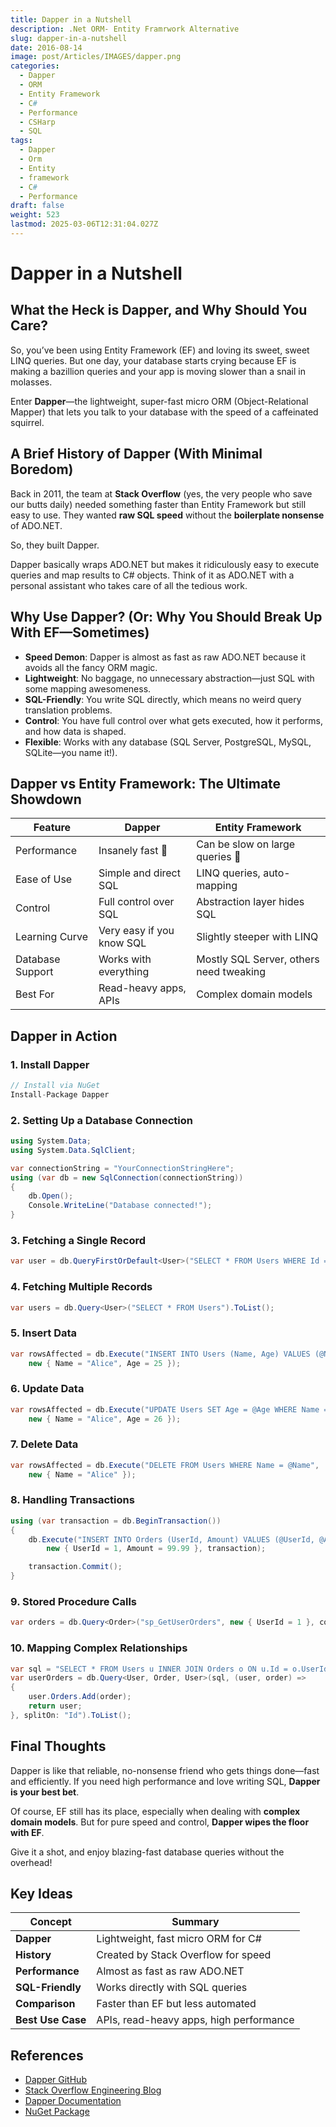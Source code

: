 ```yaml
---
title: Dapper in a Nutshell
description: .Net ORM- Entity Framrwork Alternative
slug: dapper-in-a-nutshell
date: 2016-08-14
image: post/Articles/IMAGES/dapper.png
categories:
  - Dapper
  - ORM
  - Entity Framework
  - C#
  - Performance
  - CSHarp
  - SQL
tags:
  - Dapper
  - Orm
  - Entity
  - framework
  - C#
  - Performance
draft: false
weight: 523
lastmod: 2025-03-06T12:31:04.027Z
---
```

# Dapper in a Nutshell

## What the Heck is Dapper, and Why Should You Care?

So, you’ve been using Entity Framework (EF) and loving its sweet, sweet LINQ queries. But one day, your database starts crying because EF is making a bazillion queries and your app is moving slower than a snail in molasses.

Enter **Dapper**—the lightweight, super-fast micro ORM (Object-Relational Mapper) that lets you talk to your database with the speed of a caffeinated squirrel.

## A Brief History of Dapper (With Minimal Boredom)

Back in 2011, the team at **Stack Overflow** (yes, the very people who save our butts daily) needed something faster than Entity Framework but still easy to use. They wanted **raw SQL speed** without the **boilerplate nonsense** of ADO.NET.

So, they built Dapper.

Dapper basically wraps ADO.NET but makes it ridiculously easy to execute queries and map results to C# objects. Think of it as ADO.NET with a personal assistant who takes care of all the tedious work.

## Why Use Dapper? (Or: Why You Should Break Up With EF—Sometimes)

* **Speed Demon**: Dapper is almost as fast as raw ADO.NET because it avoids all the fancy ORM magic.
* **Lightweight**: No baggage, no unnecessary abstraction—just SQL with some mapping awesomeness.
* **SQL-Friendly**: You write SQL directly, which means no weird query translation problems.
* **Control**: You have full control over what gets executed, how it performs, and how data is shaped.
* **Flexible**: Works with any database (SQL Server, PostgreSQL, MySQL, SQLite—you name it!).

## Dapper vs Entity Framework: The Ultimate Showdown

| Feature          | Dapper                    | Entity Framework                        |
| ---------------- | ------------------------- | --------------------------------------- |
| Performance      | Insanely fast 🚀          | Can be slow on large queries 🐢         |
| Ease of Use      | Simple and direct SQL     | LINQ queries, auto-mapping              |
| Control          | Full control over SQL     | Abstraction layer hides SQL             |
| Learning Curve   | Very easy if you know SQL | Slightly steeper with LINQ              |
| Database Support | Works with everything     | Mostly SQL Server, others need tweaking |
| Best For         | Read-heavy apps, APIs     | Complex domain models                   |

## Dapper in Action

### 1. Install Dapper

```csharp
// Install via NuGet
Install-Package Dapper
```

### 2. Setting Up a Database Connection

```csharp
using System.Data;
using System.Data.SqlClient;

var connectionString = "YourConnectionStringHere";
using (var db = new SqlConnection(connectionString))
{
    db.Open();
    Console.WriteLine("Database connected!");
}
```

### 3. Fetching a Single Record

```csharp
var user = db.QueryFirstOrDefault<User>("SELECT * FROM Users WHERE Id = @Id", new { Id = 1 });
```

### 4. Fetching Multiple Records

```csharp
var users = db.Query<User>("SELECT * FROM Users").ToList();
```

### 5. Insert Data

```csharp
var rowsAffected = db.Execute("INSERT INTO Users (Name, Age) VALUES (@Name, @Age)",
    new { Name = "Alice", Age = 25 });
```

### 6. Update Data

```csharp
var rowsAffected = db.Execute("UPDATE Users SET Age = @Age WHERE Name = @Name",
    new { Name = "Alice", Age = 26 });
```

### 7. Delete Data

```csharp
var rowsAffected = db.Execute("DELETE FROM Users WHERE Name = @Name",
    new { Name = "Alice" });
```

### 8. Handling Transactions

```csharp
using (var transaction = db.BeginTransaction())
{
    db.Execute("INSERT INTO Orders (UserId, Amount) VALUES (@UserId, @Amount)",
        new { UserId = 1, Amount = 99.99 }, transaction);

    transaction.Commit();
}
```

### 9. Stored Procedure Calls

```csharp
var orders = db.Query<Order>("sp_GetUserOrders", new { UserId = 1 }, commandType: CommandType.StoredProcedure);
```

### 10. Mapping Complex Relationships

```csharp
var sql = "SELECT * FROM Users u INNER JOIN Orders o ON u.Id = o.UserId";
var userOrders = db.Query<User, Order, User>(sql, (user, order) =>
{
    user.Orders.Add(order);
    return user;
}, splitOn: "Id").ToList();
```

## Final Thoughts

Dapper is like that reliable, no-nonsense friend who gets things done—fast and efficiently. If you need high performance and love writing SQL, **Dapper is your best bet**.

Of course, EF still has its place, especially when dealing with **complex domain models**. But for pure speed and control, **Dapper wipes the floor with EF**.

Give it a shot, and enjoy blazing-fast database queries without the overhead!

## Key Ideas

| Concept           | Summary                                 |
| ----------------- | --------------------------------------- |
| **Dapper**        | Lightweight, fast micro ORM for C#      |
| **History**       | Created by Stack Overflow for speed     |
| **Performance**   | Almost as fast as raw ADO.NET           |
| **SQL-Friendly**  | Works directly with SQL queries         |
| **Comparison**    | Faster than EF but less automated       |
| **Best Use Case** | APIs, read-heavy apps, high performance |

## References

* [Dapper GitHub](https://github.com/DapperLib/Dapper)
* [Stack Overflow Engineering Blog](https://stackoverflow.blog/)
* [Dapper Documentation](https://dapper-tutorial.net/)
* [NuGet Package](https://www.nuget.org/packages/Dapper)
